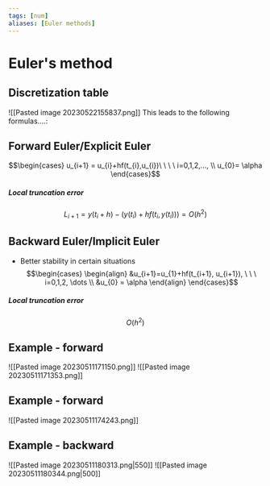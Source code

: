 ```yaml
---
tags: [num]
aliases: [Euler methods]
---
```

# Euler's method

## Discretization table
![[Pasted image 20230522155837.png]]
This leads to the following formulas....:

## Forward Euler/Explicit Euler
$$\begin{cases} u_{i+1} = u_{i}+hf(t_{i},u_{i})\ \ \ \  i=0,1,2,..., \\ u_{0}= \alpha \end{cases}$$

##### Local truncation error
$$L_{i+1}=y(t_{i}+h) - (y(t_{i})+hf(t_{i},y(t_{i}))) = O(h^{2})$$

## Backward Euler/Implicit Euler
- Better stability in certain situations $$\begin{cases} \begin{align} &u_{i+1}=u_{1}+hf(t_{i+1}, u_{i+1}), \ \ \ i=0,1,2, \dots \\ &u_{0} = \alpha \end{align} \end{cases}$$
##### Local truncation error 
$$O(h^{2})$$

## Example  - forward
![[Pasted image 20230511171150.png]]
![[Pasted image 20230511171353.png]]

## Example - forward
![[Pasted image 20230511174243.png]]

## Example - backward
![[Pasted image 20230511180313.png|550]]
![[Pasted image 20230511180344.png|500]]